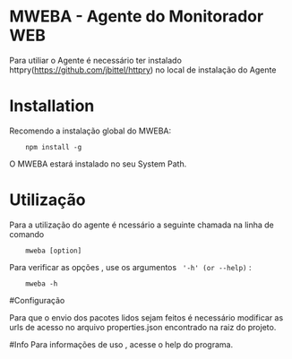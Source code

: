 # MWEBA - Agente do Monitorador WEB 

Para utiliar o Agente é necessário ter instalado httpry(https://github.com/jbittel/httpry) no local de instalação do Agente


# Installation

Recomendo a instalação global do MWEBA:
```
    npm install -g
```
    
O MWEBA estará instalado no seu System Path.

# Utilização

Para a utilização do agente é ncessário a seguinte chamada na linha de comando 
```
    mweba [option]
```

Para verificar as opções , use  os argumentos ` '-h' (or --help)` :
```
    mweba -h
```

#Configuração

Para que o envio dos pacotes lidos sejam feitos é necessário modificar as urls de acesso no arquivo properties.json
encontrado na raiz do projeto.

#Info
Para informações de uso , acesse o help do programa.


